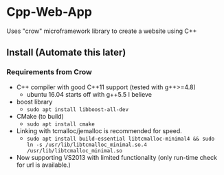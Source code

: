 # Cpp-Web-App

Uses "crow" microframework library to create a website using C++

## Install (Automate this later)

### Requirements from Crow

* C++ compiler with good C++11 support (tested with g++>=4.8)
  * ubuntu 16.04 starts off with g++5.5 I believe
* boost library
  * `sudo apt install libboost-all-dev`
* CMake (to build)
  * `sudo apt install cmake`
* Linking with tcmalloc/jemalloc is recommended for speed.
  * `sudo apt install build-essential libtcmalloc-minimal4 && sudo ln -s /usr/lib/libtcmalloc_minimal.so.4 /usr/lib/libtcmalloc_minimal.so`
* Now supporting VS2013 with limited functionality (only run-time check for url is available.)

